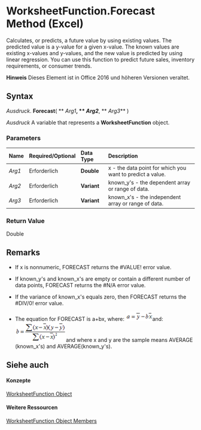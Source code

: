 
# WorksheetFunction.Forecast Method (Excel)

Calculates, or predicts, a future value by using existing values. The predicted value is a y-value for a given x-value. The known values are existing x-values and y-values, and the new value is predicted by using linear regression. You can use this function to predict future sales, inventory requirements, or consumer trends.


 **Hinweis**  Dieses Element ist in Office 2016 und höheren Versionen veraltet.


## Syntax

 _Ausdruck_. **Forecast**( ** _Arg1_**, ** _Arg2_**, ** _Arg3_** )

 _Ausdruck_ A variable that represents a **WorksheetFunction** object.


### Parameters



|**Name**|**Required/Optional**|**Data Type**|**Description**|
|:-----|:-----|:-----|:-----|
| _Arg1_|Erforderlich|**Double**|x - the data point for which you want to predict a value.|
| _Arg2_|Erforderlich|**Variant**|known_y's - the dependent array or range of data.|
| _Arg3_|Erforderlich|**Variant**|known_x's - the independent array or range of data.|

### Return Value

Double


## Remarks




- If x is nonnumeric, FORECAST returns the #VALUE! error value.
    
- If known_y's and known_x's are empty or contain a different number of data points, FORECAST returns the #N/A error value.
    
- If the variance of known_x's equals zero, then FORECAST returns the #DIV/0! error value.
    
- The equation for FORECAST is a+bx, where:
![](images/awfintc1_ZA06051174.gif)and: 
![](images/awfintc2_ZA06051175.gif)and where x and y are the sample means AVERAGE (known_x's) and AVERAGE(known_y's). 
    

## Siehe auch


#### Konzepte


[WorksheetFunction Object](7b1d5639-363d-632c-2cf0-2232562646b6.md)
#### Weitere Ressourcen


[WorksheetFunction Object Members](http://msdn.microsoft.com/library/6811ca87-4b53-0bff-88c9-30bf7497879a%28Office.15%29.aspx)